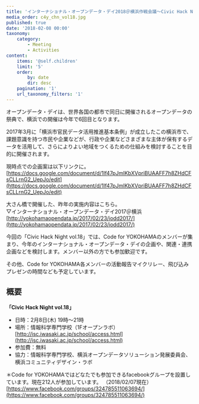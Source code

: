 ```yaml
---
title: 'インターナショナル・オープンデータ・デイ2018＠横浜作戦会議〜Civic Hack Night vol.18'
media_order: c4y_chn_vol18.jpg
published: true
date: '2018-02-08 00:00'
taxonomy:
    category:
        - Meeting
        - Activities
content:
    items: '@self.children'
    limit: '5'
    order:
        by: date
        dir: desc
    pagination: '1'
    url_taxonomy_filters: '1'
---
```


オープンデータ・デイは、世界各国の都市で同日に開催されるオープンデータの祭典で、横浜での開催は今年で6回目となります。  

2017年3月に「横浜市官民データ活用推進基本条例」が成立したこの横浜市で、課題意識を持つ市民や企業などが、行政や企業などさまざまな主体が保有するデータを活用して、さらによりよい地域をつくるための仕組みを検討することを目的に開催されます。  

現時点での企画案は以下リンクに。  
[https://docs.google.com/document/d/1lf47pJmIKbXVpriBUAAFF7h8ZHdCFsCLLrnG2_UepJo/edit](https://docs.google.com/document/d/1lf47pJmIKbXVpriBUAAFF7h8ZHdCFsCLLrnG2_UepJo/edit)  

大さん橋で開催した、昨年の実施内容はこちら。  
▽インターナショナル・オープンデータ・デイ2017＠横浜  
[http://yokohamaopendata.jp/2017/02/23/iodd2017/](http://yokohamaopendata.jp/2017/02/23/iodd2017/)  

今回の「Civic Hack Night vol.18」では、Code for YOKOHAMAのメンバーが集まり、今年のインターナショナル・オープンデータ・デイの企画や、関連・連携企画などを検討します。メンバー以外の方でも参加歓迎です。  

その他、Code for YOKOHAMA各メンバーの活動報告マイクリレー、飛び込みプレゼンの時間なども予定しています。  

## 概要
**「Civic Hack Night vol.18」**
* 日時：2月8日(木) 19時〜21時
* 場所：情報科学専門学校（1Fオープンラボ）  
	[http://isc.iwasaki.ac.jp/school/access.html](http://isc.iwasaki.ac.jp/school/access.html)
* 参加費：無料
* 協力：情報科学専門学校、横浜オープンデータソリューション発展委員会、横浜コミュニティデザイン・ラボ  

＊Code for YOKOHAMAではどなたでも参加できるfacebookグループを設置しています。現在212人が参加しています。  （2018/02/07現在）  
[https://www.facebook.com/groups/324785511063694/](https://www.facebook.com/groups/324785511063694/)